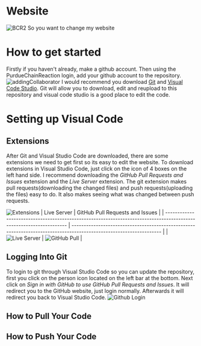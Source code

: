 # Website
![BCR2](https://github.com/PurdueChainReaction/Website/assets/136839609/d93af07e-174b-4ae8-968c-208b5a0bc476)
So you want to change my website

# How to get started
Firstly if you haven't already, make a github account. Then using the PurdueChainReaction login, add your github account to the repository. ![addingCollaborator](https://github.com/PurdueChainReaction/Website/assets/136839609/6f368dd6-3aed-4887-aaf3-ab34b57177c4) I would recommend you download [Git](https://git-scm.com/download/win) and [Visual Code Studio](https://code.visualstudio.com/download). Git will allow you to download, edit and reupload to this repository and visual code studio is a good place to edit the code.

# Setting up Visual Code
## Extensions
After Git and Visual Studio Code are downloaded, there are some extensions we need to get first so its easy to edit the website. To download extensions in Visual Studio Code, just click on the icon of 4 boxes on the left hand side. I recommend downloading the *GitHub Pull Requests and Issues* extension and the *Live Server* extension. The git extension makes pull requests(downloading the changed files) and push requests(uploading the files) easy to do. It also makes seeing what was changed between push requests.

![Extensions](https://github.com/PurdueChainReaction/Website/assets/58526449/a0b3dea8-c7a4-432c-aefa-b1c2ba980b2f)
| Live Server                                                                                                         | GitHub Pull Requests and Issues                                                                                     |
| ------------------------------------------------------------------------------------------------------------------- | ------------------------------------------------------------------------------------------------------------------- |
| ![Live Server](https://github.com/PurdueChainReaction/Website/assets/58526449/23a9af94-ae97-4385-957d-0be5c228b503) | ![GitHub Pull](https://github.com/PurdueChainReaction/Website/assets/58526449/92784067-0d58-4dc3-b2fc-d19a1ca30b4e) |


## Logging Into Git
To login to git through Visual Studio Code so you can update the repository, first you click on the person icon located on the left bar at the bottom. Next click on *Sign in with GitHub to use GitHub Pull Requests and Issues*. It will redirect you to the GitHub website, just login normally. Afterwards it will redirect you back to Visual Studio Code.
![Github Login](https://github.com/PurdueChainReaction/Website/assets/58526449/7128e6de-27ba-4740-aed3-351c9292418c)


## How to Pull Your Code


## How to Push Your Code
